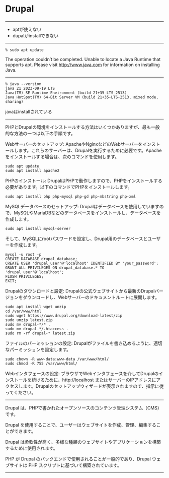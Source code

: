 ###
# Drupal
###

---

- aptが使えない
- dupalがinstallできない

---
```
% sudo apt update
```
The operation couldn’t be completed. Unable to locate a Java Runtime that supports apt.
Please visit http://www.java.com for information on installing Java.

---
```
% java --version
java 21 2023-09-19 LTS
Java(TM) SE Runtime Environment (build 21+35-LTS-2513)
Java HotSpot(TM) 64-Bit Server VM (build 21+35-LTS-2513, mixed mode, sharing)
```
javaはinstallされている

---

PHPとDrupalの環境をインストールする方法はいくつかありますが、最も一般的な方法の一つは以下の手順です。

Webサーバーのセットアップ: ApacheやNginxなどのWebサーバーをインストールします。これらのサーバーは、Drupalを実行するために必要です。Apacheをインストールする場合は、次のコマンドを使用します。
```
sudo apt update
sudo apt install apache2
```
PHPのインストール: DrupalはPHPで動作しますので、PHPをインストールする必要があります。以下のコマンドでPHPをインストールします。
```
sudo apt install php php-mysql php-gd php-mbstring php-xml
```
MySQLデータベースのセットアップ: Drupalはデータベースを使用していますので、MySQLやMariaDBなどのデータベースをインストールし、データベースを作成します。
```
sudo apt install mysql-server
```
そして、MySQLにrootパスワードを設定し、Drupal用のデータベースとユーザーを作成します。

```
mysql -u root -p
CREATE DATABASE drupal_database;
CREATE USER 'drupal_user'@'localhost' IDENTIFIED BY 'your_password';
GRANT ALL PRIVILEGES ON drupal_database.* TO 'drupal_user'@'localhost';
FLUSH PRIVILEGES;
EXIT;
```
Drupalのダウンロードと設定: Drupalの公式ウェブサイトから最新のDrupalバージョンをダウンロードし、Webサーバーのドキュメントルートに展開します。
```
sudo apt install wget unzip
cd /var/www/html
sudo wget https://www.drupal.org/download-latest/zip
sudo unzip latest.zip
sudo mv drupal-*/* .
sudo mv drupal-*/.htaccess .
sudo rm -rf drupal-* latest.zip
```
ファイルのパーミッションの設定: Drupalがファイルを書き込めるように、適切なパーミッションを設定します。
```
sudo chown -R www-data:www-data /var/www/html/
sudo chmod -R 755 /var/www/html/
```
Webインタフェースの設定: ブラウザでWebインタフェースを介してDrupalのインストールを続けるために、http://localhost またはサーバーのIPアドレスにアクセスします。Drupalのセットアップウィザードが表示されますので、指示に従ってください。

---

Drupal は、PHPで書かれたオープンソースのコンテンツ管理システム（CMS）です。

Drupal を使用することで、ユーザーはウェブサイトを作成、管理、編集することができます。

Drupal は柔軟性が高く、多様な種類のウェブサイトやアプリケーションを構築するために使用されます。

PHP が Drupal のバックエンドで使用されることが一般的であり、Drupal ウェブサイトは PHP スクリプトに基づいて構築されています。

---
